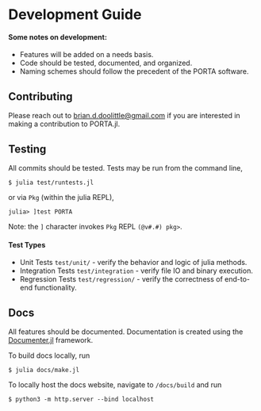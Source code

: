 # Development Guide

#### Some notes on development:
* Features will be added on a needs basis.
* Code should be tested, documented, and organized.
* Naming schemes should follow the precedent of the PORTA software.

## Contributing

Please reach out to brian.d.doolittle@gmail.com if you are interested in making
a contribution to PORTA.jl.

## Testing

All commits should be tested. Tests may be run from the command line,

```
$ julia test/runtests.jl
```

or via `Pkg` (within the julia REPL),

```
julia> ]test PORTA
```  

Note: the `]` character invokes `Pkg` REPL `(@v#.#) pkg>`.

#### Test Types

* Unit Tests `test/unit/` - verify the behavior and logic of julia methods.
* Integration Tests `test/integration` - verify file IO and binary execution.
* Regression Tests `test/regression/` - verify the correctness of end-to-end functionality.

## Docs

All features should be documented. Documentation is created using the
[Documenter.jl](https://juliadocs.github.io/Documenter.jl/stable/) framework.

To build docs locally, run

```
$ julia docs/make.jl
```

To locally host the docs website, navigate to `/docs/build` and run

```
$ python3 -m http.server --bind localhost
```
